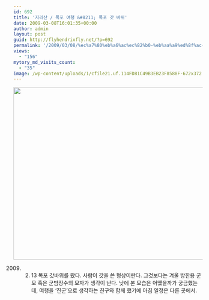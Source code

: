 ```yaml
---
id: 692
title: '지리산 / 목포 여행 &#8211; 목포 갓 바위'
date: 2009-03-08T16:01:35+00:00
author: admin
layout: post
guid: http://flyhendrixfly.net/?p=692
permalink: '/2009/03/08/%ec%a7%80%eb%a6%ac%ec%82%b0-%eb%aa%a9%ed%8f%ac-%ec%97%ac%ed%96%89-%eb%aa%a9%ed%8f%ac-%ea%b0%93-%eb%b0%94%ec%9c%84/'
views:
  - "156"
mytory_md_visits_count:
  - "35"
image: /wp-content/uploads/1/cfile21.uf.114FD81C49B3EB23F8588F-672x372.jpg
---
```

<img src="http://submania.dothome.co.kr/wp-content/uploads/1/cfile21.uf.114FD81C49B3EB23F8588F.jpg" class="aligncenter" width="610" height="458" alt="" filename="PICT7062.jpg" filemime="" />
  
2009. 2. 13 목포 갓바위를 봤다. 사람이 갓을 쓴 형상이란다. 그것보다는 겨울 방한용 군모 혹은 군밤장수의 모자가 생각이 난다. 낮에 본 모습은 어땠을까가 궁금했는데, 여행을 &#8216;진군&#8217;으로 생각하는 친구와 함께 했기에 아침 일정은 다른 곳에서.